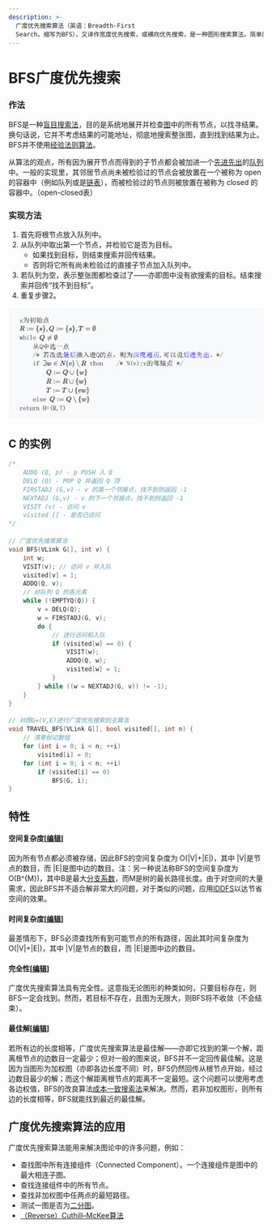 ```yaml
---
description: >-
  广度优先搜索算法（英语：Breadth-First
  Search，缩写为BFS），又译作宽度优先搜索，或横向优先搜索，是一种图形搜索算法。简单的说，BFS是从根节点开始，沿着树的宽度遍历树的节点。如果所有节点均被访问，则算法中止。广度优先搜索的实现一般采用open-closed表。
---
```


# BFS广度优先搜索

### 作法

BFS是一种[盲目搜索法](https://zh.wikipedia.org/w/index.php?title=%E7%9B%B2%E7%9B%AE%E6%90%9C%E5%B0%8B%E6%B3%95&action=edit&redlink=1)，目的是系统地展开并检查[图](https://zh.wikipedia.org/wiki/%E5%9B%BE)中的所有节点，以找寻结果。换句话说，它并不考虑结果的可能地址，彻底地搜索整张图，直到找到结果为止。BFS并不使用[经验法则算法](https://zh.wikipedia.org/wiki/%E5%90%AF%E5%8F%91%E5%BC%8F%E6%90%9C%E7%B4%A2)。

从算法的观点，所有因为展开节点而得到的子节点都会被加进一个[先进先出](https://zh.wikipedia.org/wiki/%E5%85%88%E9%80%B2%E5%85%88%E5%87%BA)的[队列](https://zh.wikipedia.org/wiki/%E9%98%9F%E5%88%97)中。一般的实现里，其邻居节点尚未被检验过的节点会被放置在一个被称为 open 的容器中（例如队列或是[链表](https://zh.wikipedia.org/wiki/%E9%80%A3%E7%B5%90%E4%B8%B2%E5%88%97)），而被检验过的节点则被放置在被称为 closed 的容器中。（open-closed表）

### 实现方法

1. 首先将根节点放入队列中。
2. 从队列中取出第一个节点，并检验它是否为目标。
   * 如果找到目标，则结束搜索并回传结果。
   * 否则将它所有尚未检验过的直接子节点加入队列中。
3. 若队列为空，表示整张图都检查过了——亦即图中没有欲搜索的目标。结束搜索并回传“找不到目标”。
4. 重复步骤2。

![](../../.gitbook/assets/pi-zhu-20200423-000738.png)

## C 的实例

```c
/*
    ADDQ (Q, p) - p PUSH 入 Q
    DELQ (Q) - POP Q 并返回 Q 顶
    FIRSTADJ (G,v) - v 的第一个邻接点，找不到则返回 -1
    NEXTADJ (G,v) - v 的下一个邻接点，找不到则返回 -1
    VISIT (v) - 访问 v
    visited [] - 是否已访问
*/

// 广度优先搜索算法
void BFS(VLink G[], int v) {
    int w;
    VISIT(v); // 访问 v 并入队
    visited[v] = 1;
    ADDQ(Q, v);
    // 对队列 Q 的各元素
    while (!EMPTYQ(Q)) {
        v = DELQ(Q);
        w = FIRSTADJ(G, v);
        do {
            // 进行访问和入队
            if (visited[w] == 0) {
                VISIT(w);
                ADDQ(Q, w);
                visited[w] = 1;
            }
        } while ((w = NEXTADJ(G, v)) != -1);
    }
}

// 对图G=(V,E)进行广度优先搜索的主算法
void TRAVEL_BFS(VLink G[], bool visited[], int n) {
    // 清零标记数组
    for (int i = 0; i < n; ++i)
        visited[i] = 0;
    for (int i = 0; i < n; ++i)
        if (visited[i] == 0)
            BFS(G, i);
}
```

## 特性

#### 空间复杂度\[[编辑](https://zh.wikipedia.org/w/index.php?title=%E5%B9%BF%E5%BA%A6%E4%BC%98%E5%85%88%E6%90%9C%E7%B4%A2&action=edit&section=6)\]

因为所有节点都必须被存储，因此BFS的空间复杂度为 O\(\|V\|+\|E\|\)，其中 \|V\|是节点的数目，而 \|E\|是图中边的数目。注：另一种说法称BFS的空间复杂度为O\(B^{M}\)，其中B是最大[分支系数](https://zh.wikipedia.org/wiki/%E5%88%86%E6%94%AF%E5%9B%A0%E5%AD%90)，而M是树的最长路径长度。由于对空间的大量需求，因此BFS并不适合解非常大的问题，对于类似的问题，应用[IDDFS](https://zh.wikipedia.org/wiki/%E8%BF%AD%E4%BB%A3%E6%B7%B1%E5%8C%96%E6%B7%B1%E5%BA%A6%E4%BC%98%E5%85%88%E6%90%9C%E7%B4%A2)以达节省空间的效果。

#### 时间复杂度\[[编辑](https://zh.wikipedia.org/w/index.php?title=%E5%B9%BF%E5%BA%A6%E4%BC%98%E5%85%88%E6%90%9C%E7%B4%A2&action=edit&section=7)\]

最差情形下，BFS必须查找所有到可能节点的所有路径，因此其时间复杂度为 O\(\|V\|+\|E\|\)，其中 \|V\|是节点的数目，而 \|E\|是图中边的数目。

#### 完全性\[[编辑](https://zh.wikipedia.org/w/index.php?title=%E5%B9%BF%E5%BA%A6%E4%BC%98%E5%85%88%E6%90%9C%E7%B4%A2&action=edit&section=8)\]

广度优先搜索算法具有完全性。这意指无论图形的种类如何，只要目标存在，则BFS一定会找到。然而，若目标不存在，且图为无限大，则BFS将不收敛（不会结束）。

#### 最佳解\[[编辑](https://zh.wikipedia.org/w/index.php?title=%E5%B9%BF%E5%BA%A6%E4%BC%98%E5%85%88%E6%90%9C%E7%B4%A2&action=edit&section=9)\]

若所有边的长度相等，广度优先搜索算法是最佳解——亦即它找到的第一个解，距离根节点的边数目一定最少；但对一般的图来说，BFS并不一定回传最佳解。这是因为当图形为加权图（亦即各边长度不同）时，BFS仍然回传从根节点开始，经过边数目最少的解；而这个解距离根节点的距离不一定最短。这个问题可以使用考虑各边权值，BFS的改良算法[成本一致搜索法](https://zh.wikipedia.org/wiki/%E6%88%90%E6%9C%AC%E4%B8%80%E8%87%B4%E6%90%9C%E5%B0%8B%E6%B3%95)来解决。然而，若非加权图形，则所有边的长度相等，BFS就能找到最近的最佳解。

## 广度优先搜索算法的应用

广度优先搜索算法能用来解决图论中的许多问题，例如：

* 查找图中所有连接组件（Connected Component）。一个连接组件是图中的最大相连子图。
* 查找连接组件中的所有节点。
* 查找非加权图中任两点的最短路径。
* 测试一图是否为[二分图](https://zh.wikipedia.org/wiki/%E4%BA%8C%E5%88%86%E5%9C%96)。
* [（Reverse）Cuthill–McKee算法](https://zh.wikipedia.org/w/index.php?title=Cuthill-McKee%E6%BC%94%E7%AE%97%E6%B3%95&action=edit&redlink=1)

